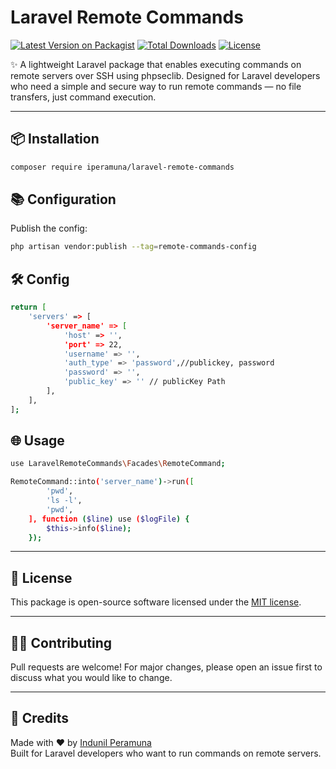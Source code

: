 # Laravel Remote Commands

[![Latest Version on Packagist](https://img.shields.io/packagist/v/iperamuna/laravel-remote-commands.svg?style=flat-square)](https://packagist.org/packages/iperamuna/laravel-auto-translations)
[![Total Downloads](https://img.shields.io/packagist/dt/iperamuna/laravel-remote-commands.svg?style=flat-square)](https://packagist.org/packages/iperamuna/laravel-remote-commands)
[![License](https://img.shields.io/github/license/iperamuna/laravel-remote-commands?style=flat-square)](LICENSE)

✨ A lightweight Laravel package that enables executing commands on remote servers over SSH using phpseclib. Designed for Laravel developers who need a simple and secure way to run remote commands — no file transfers, just command execution.

---

## 📦 Installation

```bash
composer require iperamuna/laravel-remote-commands
```

## 📚 Configuration

Publish the config:

```bash
php artisan vendor:publish --tag=remote-commands-config
```


## 🛠️ Config

```bash
return [
    'servers' => [
        'server_name' => [
            'host' => '',
            'port' => 22,
            'username' => '',
            'auth_type' => 'password',//publickey, password
            'password' => '',
            'public_key' => '' // publicKey Path
        ],
    ],
];
```

## 🌐 Usage

```bash
use LaravelRemoteCommands\Facades\RemoteCommand;

RemoteCommand::into('server_name')->run([
        'pwd',
        'ls -l',
        'pwd',
    ], function ($line) use ($logFile) {
        $this->info($line);
    });
```

---

## 📜 License

This package is open-source software licensed under the [MIT license](LICENSE).

---

## 🙋‍♀️ Contributing

Pull requests are welcome! For major changes, please open an issue first to discuss what you would like to change.

---

## 📣 Credits

Made with ❤️ by [Indunil Peramuna](https://github.com/iperamuna)  
Built for Laravel developers who want to run commands on remote servers.

